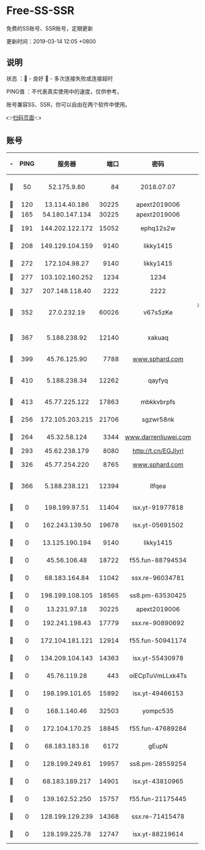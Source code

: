 # Free-SS-SSR

免费的SS账号、SSR账号，定期更新

更新时间：2019-03-14 12:05 +0800

## 说明

状态     ：🙂 - 良好 🙁 - 多次连接失败或连接超时

PING值   ：不代表真实使用中的速度，仅供参考。

账号兼容SS、SSR，你可以自由在两个软件中使用。

👉[扫码页面](https://liesauer.github.io/Free-SS-SSR/)👈

## 账号

|-|PING|服务器|端口|密码|加密方式|区域|
|:----:|:----:|:-----:|-----:|:----:|:----:|:----:|
|🙂|50|52.175.9.80|84|2018.07.07|chacha20-ietf-poly1305|HK|
|🙂|120|13.114.40.186|30225|apext2019006|chacha20|JP|
|🙂|165|54.180.147.134|30225|apext2019006|chacha20|KR|
|🙂|191|144.202.122.172|15052|ephq12s2w|aes-256-cfb|US|
|🙂|208|149.129.104.159|9140|likky1415|aes-256-cfb|HK|
|🙂|272|172.104.98.27|9140|likky1415|aes-256-cfb|JP|
|🙂|277|103.102.160.252|1234|1234|rc4-md5|JP|
|🙂|327|207.148.118.40|2222|2222|aes-256-cfb|SG|
|🙂|352|27.0.232.19|60026|v67s5zKe|xchacha20-ietf-poly1305|HK|
|🙂|367|5.188.238.92|12140|xakuaq|chacha20-ietf-poly1305|BR|
|🙂|399|45.76.125.90|7788|www.sphard.com|aes-256-cfb|AU|
|🙂|410|5.188.238.34|12262|qayfyq|chacha20-ietf-poly1305|BR|
|🙂|413|45.77.225.122|17863|mbkkvbrpfs|aes-256-cfb|GB|
|🙂|256|172.105.203.215|21706|sgzwr58nk|aes-256-cfb|JP|
|🙂|264|45.32.58.124|3344|www.darrenliuwei.com|aes-256-cfb|JP|
|🙂|293|45.62.238.179|8080|http://t.cn/EGJIyrl|rc4-md5|CA|
|🙂|326|45.77.254.220|8765|www.sphard.com|aes-256-cfb|SG|
|🙂|366|5.188.238.121|12394|llfqea|chacha20-ietf-poly1305|BR|
|🙁|0|198.199.97.51|11404|isx.yt-91977818|aes-256-cfb|US|
|🙁|0|162.243.139.50|19678|isx.yt-05691502|aes-256-cfb|US|
|🙁|0|13.125.190.194|9140|likky1415|aes-256-cfb|KR|
|🙁|0|45.56.106.48|18722|f55.fun-88794534|aes-256-cfb|US|
|🙁|0|68.183.164.84|11042|ssx.re-96034781|aes-256-cfb|US|
|🙁|0|198.199.108.105|18565|ss8.pm-63530425|aes-256-cfb|US|
|🙁|0|13.231.97.18|30225|apext2019006|chacha20|JP|
|🙁|0|192.241.198.43|17779|ssx.re-90890692|aes-256-cfb|US|
|🙁|0|172.104.181.121|12914|f55.fun-50941174|aes-256-cfb|SG|
|🙁|0|134.209.104.143|14363|isx.yt-55430978|aes-256-cfb|SG|
|🙁|0|45.76.119.28|443|oiECpTuVmLLxk4Ts|aes-256-cfb|AU|
|🙁|0|198.199.101.65|15892|isx.yt-49466153|aes-256-cfb|US|
|🙁|0|168.1.140.46|32503|yompc535|aes-256-cfb|AU|
|🙁|0|172.104.170.25|18845|f55.fun-47689284|aes-256-cfb|SG|
|🙁|0|68.183.183.18|6172|gEupN|aes-256-cfb|SG|
|🙁|0|128.199.249.61|19957|ss8.pm-28559254|aes-256-cfb|SG|
|🙁|0|68.183.189.217|14901|isx.yt-43810965|aes-256-cfb|SG|
|🙁|0|139.162.52.250|15757|f55.fun-21175445|aes-256-cfb|SG|
|🙁|0|128.199.129.239|14368|ssx.re-71415478|aes-256-cfb|SG|
|🙁|0|128.199.225.78|12747|isx.yt-88219614|aes-256-cfb|SG|
